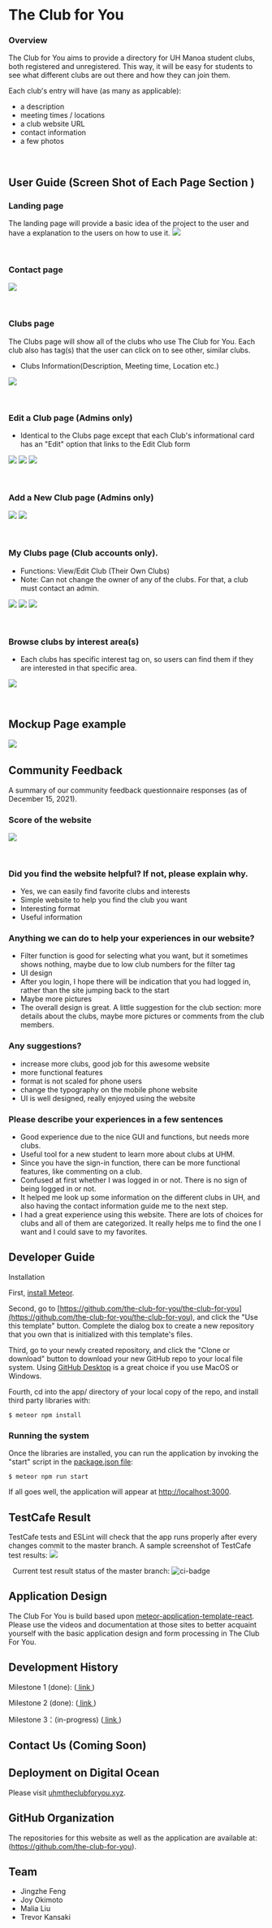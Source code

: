 # The Club for You

### Overview
The Club for You aims to provide a directory for UH Manoa student clubs, both registered and unregistered. This way, it will be easy for students to see what different clubs are out there and how they can join them.

Each club's entry will have (as many as applicable): 
- a description
- meeting times / locations
- a club website URL
- contact information
- a few photos

&nbsp;

## User Guide (Screen Shot of Each Page Section )

### Landing page
The landing page will provide a basic idea of the project to the user and have a explanation to the users on how to use it.
<img class = "ui left spaced image" src = "/images/the-club-for-you-landing.PNG">

&nbsp;

### Contact page
<img class = "ui left spaced image" src = "/images/the-club-for-you-contact.PNG">

&nbsp;

### Clubs page
The Clubs page will show all of the clubs who use The Club for You. Each club also has tag(s) that the user can click on to see other, similar clubs.
* Clubs Information(Description, Meeting time, Location etc.)
<img class = "ui left spaced image" src = "/images/the-club-for-you-clubs.PNG">

&nbsp;

### Edit a Club page (Admins only)
* Identical to the Clubs page except that each Club's informational card has an "Edit" option that links to the Edit Club form
<img class = "ui left spaced image" src = "/images/the-club-for-you-admin-edit-clubs-1.PNG">
<img class = "ui left spaced image" src = "/images/the-club-for-you-admin-edit-clubs-2.PNG">
<img class = "ui left spaced image" src = "/images/the-club-for-you-admin-edit-clubs-3.PNG">

&nbsp;

### Add a New Club page (Admins only)
<img class = "ui left spaced image" src = "/images/the-club-for-you-admin-add-club-1.PNG">
<img class = "ui left spaced image" src = "/images/the-club-for-you-admin-add-club-2.PNG">

&nbsp;

### My Clubs page (Club accounts only).
* Functions: View/Edit Club (Their Own Clubs)
* Note: Can not change the owner of any of the clubs. For that, a club must contact an admin.
<img class = "ui left spaced image" src = "/images/the-club-for-you-clubadmin-myclubs-1.PNG">
<img class = "ui left spaced image" src = "/images/the-club-for-you-clubadmin-myclubs-2.PNG">
<img class = "ui left spaced image" src = "/images/the-club-for-you-clubadmin-myclubs-3.PNG">

&nbsp;

### Browse clubs by interest area(s)
* Each clubs has specific interest tag on, so users can find them if they are interested in that specific area.
<img class = "ui left spaced image" src = "/images/the-club-for-you-interests.PNG">

&nbsp;

## Mockup Page example
![](images/Mockup.png)
&nbsp;
&nbsp;
## Community Feedback
A summary of our community feedback questionnaire responses (as of December 15, 2021). 
&nbsp;
### Score of the website
<img class = "ui left spaced image" src = "/images/community-feedback-score-pie-chart.PNG">

&nbsp;

### Did you find the website helpful? If not, please explain why.
* Yes, we can easily find favorite clubs and interests
* Simple website to help you find the club you want
* Interesting format
* Useful information
&nbsp;

### Anything we can do to help your experiences in our website?
* Filter function is good for selecting what you want, but it sometimes shows nothing, maybe due to low club numbers for the filter tag
* UI design
* After you login, I hope there will be indication that you had logged in, rather than the site jumping back to the start
* Maybe more pictures
* The overall design is great. A little suggestion for the club section: more details about the clubs, maybe more pictures or comments from the club members. 
&nbsp;

### Any suggestions?
* increase more clubs, good job for this awesome website
* more functional features
* format is not scaled for phone users
* change the typography on the mobile phone website
* UI is well designed, really enjoyed using the website
&nbsp;

### Please describe your experiences in a few sentences
* Good experience due to the nice GUI and functions, but needs more clubs. 
* Useful tool for a new student to learn more about clubs at UHM.
* Since you have the sign-in function, there can be more functional features, like commenting on a club.
* Confused at first whether I was logged in or not. There is no sign of being logged in or not.
* It helped me look up some information on the different clubs in UH, and also having the contact information guide me to the next step.
* I had a great experience using this website. There are lots of choices for clubs and all of them are categorized. It really helps me to find the one I want and I could save to my favorites.
&nbsp;

## Developer Guide
Installation

First, [install Meteor](https://www.meteor.com/install).

Second, go to [https://github.com/the-club-for-you/the-club-for-you](https://github.com/the-club-for-you/the-club-for-you), and click the "Use this template" button. Complete the dialog box to create a new repository that you own that is initialized with this template's files.

Third, go to your newly created repository, and click the "Clone or download" button to download your new GitHub repo to your local file system.  Using [GitHub Desktop](https://desktop.github.com/) is a great choice if you use MacOS or Windows.

Fourth, cd into the app/ directory of your local copy of the repo, and install third party libraries with:

```
$ meteor npm install
```

### Running the system

Once the libraries are installed, you can run the application by invoking the "start" script in the [package.json file](https://github.com/the-club-for-you/the-club-for-you/blob/master/app/package.json):

```
$ meteor npm run start
```

If all goes well, the application will appear at [http://localhost:3000](http://localhost:3000).

## TestCafe Result
TestCafe tests and ESLint will check that the app runs properly after every changes commit to the master branch. 
A sample screenshot of TestCafe test results:
<img class = "ui left spaced image" src = "/images/testcafe.png">

&nbsp;
Current test result status of the master branch:
![ci-badge](https://github.com/the-club-for-you/the-club-for-you/workflows/ci-the-club-for-you/badge.svg)


## Application Design
The Club For You is build based upon [meteor-application-template-react](https://ics-software-engineering.github.io/meteor-application-template-react/). Please use the videos and documentation at those sites to better acquaint yourself with the basic application design and form processing in The Club For You.


## Development History 
Milestone 1 (done): (<a href = "https://github.com/the-club-for-you/the-club-for-you/projects/1"> link </a>) &nbsp;

Milestone 2 (done): (<a href = "https://github.com/the-club-for-you/the-club-for-you/projects/2"> link </a>) &nbsp;

Milestone 3：(in-progress) (<a href = "https://github.com/the-club-for-you/the-club-for-you/projects/3"> link </a>) &nbsp;

## Contact Us (Coming Soon)

## Deployment on Digital Ocean
Please visit [uhmtheclubforyou.xyz](https://uhmtheclubforyou.xyz).

## GitHub Organization
The repositories for this website as well as the application are available at: (https://github.com/the-club-for-you).

## Team
- Jingzhe Feng
- Joy Okimoto
- Malia Liu
- Trevor Kansaki


